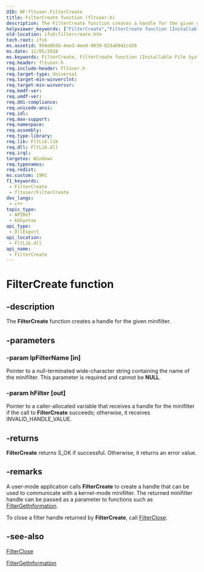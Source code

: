 ```yaml
---
UID: NF:fltuser.FilterCreate
title: FilterCreate function (fltuser.h)
description: The FilterCreate function creates a handle for the given minifilter.
helpviewer_keywords: ["FilterCreate","FilterCreate function [Installable File System Drivers]","FltWin32ApiRef_1f318282-a1f9-40a7-8272-448727603f04.xml","fltuser/FilterCreate","ifsk.filtercreate"]
old-location: ifsk\filtercreate.htm
tech.root: ifsk
ms.assetid: 950e0b5b-4ee3-4eed-9039-823a6942cd38
ms.date: 12/05/2018
ms.keywords: FilterCreate, FilterCreate function [Installable File System Drivers], FltWin32ApiRef_1f318282-a1f9-40a7-8272-448727603f04.xml, fltuser/FilterCreate, ifsk.filtercreate
req.header: fltuser.h
req.include-header: Fltuser.h
req.target-type: Universal
req.target-min-winverclnt: 
req.target-min-winversvr: 
req.kmdf-ver: 
req.umdf-ver: 
req.ddi-compliance: 
req.unicode-ansi: 
req.idl: 
req.max-support: 
req.namespace: 
req.assembly: 
req.type-library: 
req.lib: FltLib.lib
req.dll: FltLib.dll
req.irql: 
targetos: Windows
req.typenames: 
req.redist: 
ms.custom: 19H1
f1_keywords:
 - FilterCreate
 - fltuser/FilterCreate
dev_langs:
 - c++
topic_type:
 - APIRef
 - kbSyntax
api_type:
 - DllExport
api_location:
 - FltLib.dll
api_name:
 - FilterCreate
---
```


# FilterCreate function


## -description

The <b>FilterCreate</b> function creates a handle for the given minifilter.

## -parameters

### -param lpFilterName [in]

Pointer to a null-terminated wide-character string containing the name of the minifilter. This parameter is required and cannot be <b>NULL</b>.

### -param hFilter [out]

Pointer to a caller-allocated variable that receives a handle for the minifilter if the call to <b>FilterCreate</b> succeeds; otherwise, it receives INVALID_HANDLE_VALUE.

## -returns

<b>FilterCreate</b> returns S_OK if successful. Otherwise, it returns an error value.

## -remarks

A user-mode application calls <b>FilterCreate</b> to create a handle that can be used to communicate with a kernel-mode minifilter. The returned minifilter handle can be passed as a parameter to functions such as <a href="https://docs.microsoft.com/windows/desktop/api/fltuser/nf-fltuser-filtergetinformation">FilterGetInformation</a>. 

To close a filter handle returned by <b>FilterCreate</b>, call <a href="https://docs.microsoft.com/windows/desktop/api/fltuser/nf-fltuser-filterclose">FilterClose</a>.

## -see-also

<a href="https://docs.microsoft.com/windows/desktop/api/fltuser/nf-fltuser-filterclose">FilterClose</a>



<a href="https://docs.microsoft.com/windows/desktop/api/fltuser/nf-fltuser-filtergetinformation">FilterGetInformation</a>

